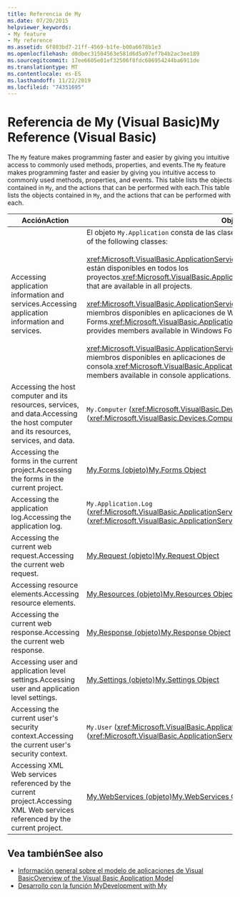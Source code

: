 ```yaml
---
title: Referencia de My
ms.date: 07/20/2015
helpviewer_keywords:
- My feature
- My reference
ms.assetid: 6f803bd7-21ff-4569-b1fe-b00a6678b1e3
ms.openlocfilehash: d0dbec31504563e581d6d5a97ef7b4b2ac3ee189
ms.sourcegitcommit: 17ee6605e01ef32506f8fdc686954244ba6911de
ms.translationtype: MT
ms.contentlocale: es-ES
ms.lasthandoff: 11/22/2019
ms.locfileid: "74351695"
---
```

# <a name="my-reference-visual-basic"></a><span data-ttu-id="899f5-102">Referencia de My (Visual Basic)</span><span class="sxs-lookup"><span data-stu-id="899f5-102">My Reference (Visual Basic)</span></span>
<span data-ttu-id="899f5-103">The `My` feature makes programming faster and easier by giving you intuitive access to commonly used methods, properties, and events.</span><span class="sxs-lookup"><span data-stu-id="899f5-103">The `My` feature makes programming faster and easier by giving you intuitive access to commonly used methods, properties, and events.</span></span> <span data-ttu-id="899f5-104">This table lists the objects contained in `My`, and the actions that can be performed with each.</span><span class="sxs-lookup"><span data-stu-id="899f5-104">This table lists the objects contained in `My`, and the actions that can be performed with each.</span></span>  
  
|<span data-ttu-id="899f5-105">**Acción**</span><span class="sxs-lookup"><span data-stu-id="899f5-105">**Action**</span></span>|<span data-ttu-id="899f5-106">**Objeto**</span><span class="sxs-lookup"><span data-stu-id="899f5-106">**Object**</span></span>|  
|----------------|----------------|  
|<span data-ttu-id="899f5-107">Accessing application information and services.</span><span class="sxs-lookup"><span data-stu-id="899f5-107">Accessing application information and services.</span></span>|<span data-ttu-id="899f5-108">El objeto `My.Application` consta de las clases siguientes:</span><span class="sxs-lookup"><span data-stu-id="899f5-108">The `My.Application` object consists of the following classes:</span></span><br /><br /> <span data-ttu-id="899f5-109"><xref:Microsoft.VisualBasic.ApplicationServices.ApplicationBase> proporciona miembros que están disponibles en todos los proyectos.</span><span class="sxs-lookup"><span data-stu-id="899f5-109"><xref:Microsoft.VisualBasic.ApplicationServices.ApplicationBase> provides members that are available in all projects.</span></span><br /><br /> <span data-ttu-id="899f5-110"><xref:Microsoft.VisualBasic.ApplicationServices.WindowsFormsApplicationBase> proporciona miembros disponibles en aplicaciones de Windows Forms.</span><span class="sxs-lookup"><span data-stu-id="899f5-110"><xref:Microsoft.VisualBasic.ApplicationServices.WindowsFormsApplicationBase> provides members available in Windows Forms applications.</span></span><br /><br /> <span data-ttu-id="899f5-111"><xref:Microsoft.VisualBasic.ApplicationServices.ConsoleApplicationBase> proporciona miembros disponibles en aplicaciones de consola.</span><span class="sxs-lookup"><span data-stu-id="899f5-111"><xref:Microsoft.VisualBasic.ApplicationServices.ConsoleApplicationBase> provides members available in console applications.</span></span>|  
|<span data-ttu-id="899f5-112">Accessing the host computer and its resources, services, and data.</span><span class="sxs-lookup"><span data-stu-id="899f5-112">Accessing the host computer and its resources, services, and data.</span></span>|<span data-ttu-id="899f5-113">`My.Computer` (<xref:Microsoft.VisualBasic.Devices.Computer>)</span><span class="sxs-lookup"><span data-stu-id="899f5-113">`My.Computer` (<xref:Microsoft.VisualBasic.Devices.Computer>)</span></span>|  
|<span data-ttu-id="899f5-114">Accessing the forms in the current project.</span><span class="sxs-lookup"><span data-stu-id="899f5-114">Accessing the forms in the current project.</span></span>|[<span data-ttu-id="899f5-115">My.Forms (objeto)</span><span class="sxs-lookup"><span data-stu-id="899f5-115">My.Forms Object</span></span>](../../../visual-basic/language-reference/objects/my-forms-object.md)|  
|<span data-ttu-id="899f5-116">Accessing the application log.</span><span class="sxs-lookup"><span data-stu-id="899f5-116">Accessing the application log.</span></span>|<span data-ttu-id="899f5-117">`My.Application.Log` (<xref:Microsoft.VisualBasic.ApplicationServices.ApplicationBase.Log%2A>)</span><span class="sxs-lookup"><span data-stu-id="899f5-117">`My.Application.Log` (<xref:Microsoft.VisualBasic.ApplicationServices.ApplicationBase.Log%2A>)</span></span>|  
|<span data-ttu-id="899f5-118">Accessing the current web request.</span><span class="sxs-lookup"><span data-stu-id="899f5-118">Accessing the current web request.</span></span>|[<span data-ttu-id="899f5-119">My.Request (objeto)</span><span class="sxs-lookup"><span data-stu-id="899f5-119">My.Request Object</span></span>](../../../visual-basic/language-reference/objects/my-request-object.md)|  
|<span data-ttu-id="899f5-120">Accessing resource elements.</span><span class="sxs-lookup"><span data-stu-id="899f5-120">Accessing resource elements.</span></span>|[<span data-ttu-id="899f5-121">My.Resources (objeto)</span><span class="sxs-lookup"><span data-stu-id="899f5-121">My.Resources Object</span></span>](../../../visual-basic/language-reference/objects/my-resources-object.md)|  
|<span data-ttu-id="899f5-122">Accessing the current web response.</span><span class="sxs-lookup"><span data-stu-id="899f5-122">Accessing the current web response.</span></span>|[<span data-ttu-id="899f5-123">My.Response (objeto)</span><span class="sxs-lookup"><span data-stu-id="899f5-123">My.Response Object</span></span>](../../../visual-basic/language-reference/objects/my-response-object.md)|  
|<span data-ttu-id="899f5-124">Accessing user and application level settings.</span><span class="sxs-lookup"><span data-stu-id="899f5-124">Accessing user and application level settings.</span></span>|[<span data-ttu-id="899f5-125">My.Settings (objeto)</span><span class="sxs-lookup"><span data-stu-id="899f5-125">My.Settings Object</span></span>](../../../visual-basic/language-reference/objects/my-settings-object.md)|  
|<span data-ttu-id="899f5-126">Accessing the current user's security context.</span><span class="sxs-lookup"><span data-stu-id="899f5-126">Accessing the current user's security context.</span></span>|<span data-ttu-id="899f5-127">`My.User` (<xref:Microsoft.VisualBasic.ApplicationServices.User>)</span><span class="sxs-lookup"><span data-stu-id="899f5-127">`My.User` (<xref:Microsoft.VisualBasic.ApplicationServices.User>)</span></span>|  
|<span data-ttu-id="899f5-128">Accessing XML Web services referenced by the current project.</span><span class="sxs-lookup"><span data-stu-id="899f5-128">Accessing XML Web services referenced by the current project.</span></span>|[<span data-ttu-id="899f5-129">My.WebServices (objeto)</span><span class="sxs-lookup"><span data-stu-id="899f5-129">My.WebServices Object</span></span>](../../../visual-basic/language-reference/objects/my-webservices-object.md)|  
  
## <a name="see-also"></a><span data-ttu-id="899f5-130">Vea también</span><span class="sxs-lookup"><span data-stu-id="899f5-130">See also</span></span>

- [<span data-ttu-id="899f5-131">Información general sobre el modelo de aplicaciones de Visual Basic</span><span class="sxs-lookup"><span data-stu-id="899f5-131">Overview of the Visual Basic Application Model</span></span>](../../../visual-basic/developing-apps/development-with-my/overview-of-the-visual-basic-application-model.md)
- [<span data-ttu-id="899f5-132">Desarrollo con la función My</span><span class="sxs-lookup"><span data-stu-id="899f5-132">Development with My</span></span>](../../../visual-basic/developing-apps/development-with-my/index.md)
